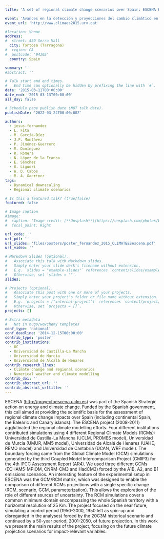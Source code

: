 ```yaml
---
title: 'A set of regional climate change scenarios over Spain: ESCENA Project'

event: 'Avances en la detección y proyecciones del cambio climático en España a la luz del 5º informe del IPCC'
event_url: 'http://www.climaes2015.urv.cat'

#location: Venue
address:
#  street: 450 Serra Mall
  city: Tortosa (Tarragona)
#  region: CA
#  postcode: '94305'
  country: Spain

summary: ''
#abstract: ''

# Talk start and end times.
#   End time can optionally be hidden by prefixing the line with `#`.
date: '2015-03-11T00:00:00'
date_end: '2015-03-13T00:00:00'
all_day: false

# Schedule page publish date (NOT talk date).
publishDate: '2022-03-24T00:00:00Z'

authors: 
  - jesus-fernandez
  - L. Fita
  - M. García-Díez
  - J.P. Montávez
  - P. Jiménez-Guerrero
  - M. Domínguez
  - R. Romera
  - N. López de la Franca
  - E. Sánchez
  - G. Liguori
  - W. D. Cabos
  - M. A. Gaertner
tags: 
  - Dynamical downscaling
  - Regional climate scenarios

# Is this a featured talk? (true/false)
featured: false

# Image caption
#image:
#  caption: 'Image credit: [**Unsplash**](https://unsplash.com/photos/bzdhc5b3Bxs)'
#  focal_point: Right

url_code: ''
url_pdf: ''
url_slides: 'files/posters/poster_fernandez_2015_CLIMATEESescena.pdf'
url_video: ''

# Markdown Slides (optional).
#   Associate this talk with Markdown slides.
#   Simply enter your slide deck's filename without extension.
#   E.g. `slides = "example-slides"` references `content/slides/example-slides.md`.
#   Otherwise, set `slides = ""`.
slides:

# Projects (optional).
#   Associate this post with one or more of your projects.
#   Simply enter your project's folder or file name without extension.
#   E.g. `projects = ["internal-project"]` references `content/project/deep-learning/index.md`.
#   Otherwise, set `projects = []`.
projects: []

# Extra metadata
#   Not in hugo/wowchemy templates
conf_type: 'national'
conf_deadline: '2014-12-15T00:00:00'
contrib_type: 'poster'
contrib_institutions: 
  - UC
  - Universidad de Castilla-La Mancha
  - Universidad de Murcia
  - Universidad de Alcalá de Henares
contrib_research_lines: 
  - Climate change and regional scenarios
  - Numerical weather and climate modelling
contrib_doi: ''
contrib_abstract_url: ''
contrib_abstract_urltitle: ''
---
```


ESCENA (http://proyectoescena.uclm.es) was part of the Spanish Strategic action on energy and
climate change. Funded by the Spanish government, this call aimed at providing the scientific basis
for the assessment of regional climate change impacts over Spain (including continental Spain, the
Balearic and Canary islands). The ESCENA project (2008-2011) agglutinated the regional climate
modelling efforts. Four different institutions contributed simulations using 4 different Regional Climate
Models (RCMs): Universidad de Castilla-La Mancha (UCLM, PROMES model), Universidad de
Murcia (UMUR, MM5 model), Universidad de Alcalá de Henares (UAHE, REMO model) and
Universidad de Cantabria (UCAN, WRF model).
The boundary forcing came from the Global Climate Model (GCM) simulations generated by the third
Coupled Model Intercomparison Project (CMIP3) for the 4th IPCC Assessment Report (AR4). We
used three different GCMs (ECHAM5-MPIOM, CNRM-CM3 and HadCM3) forced by the A1B, A2, and
B1 emissions scenarios. An interesting feature of the experimental setup in ESCENA was the
GCM/RCM matrix, which was designed to enable the comparison of different RCMs projections with a
single specific change (RCM, scenario, GCM, parameterization). This allows the exploration of the
role of different sources of uncertainty. The RCM simulations cover a common minimum domain
encompassing the whole Spanish territory with a horizontal resolution of 25 Km.
The project focused on the near future, simulating a control period (1950-2000, 1950 left as spin-up
and disregarded in the analyses) forced by the 20C3M historical scenario and continued by a 50-year
period, 2001-2050, of future projection. In this work we present the main results of the project,
focusing on the future climate projection scenarios for impact-relevant variables.

